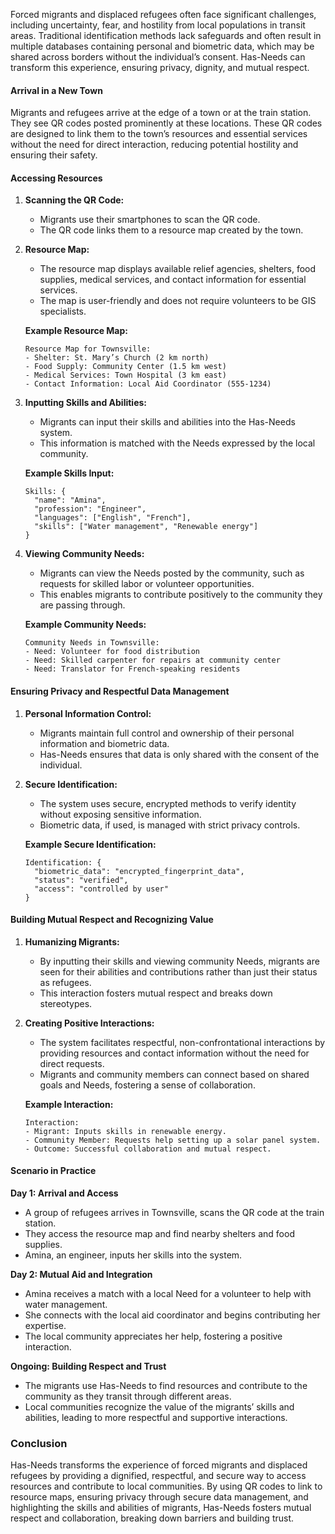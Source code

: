 Forced migrants and displaced refugees often face significant challenges, including uncertainty, fear, and hostility from local populations in transit areas. Traditional identification methods lack safeguards and often result in multiple databases containing personal and biometric data, which may be shared across borders without the individual’s consent. Has-Needs can transform this experience, ensuring privacy, dignity, and mutual respect.

#### **Arrival in a New Town**

Migrants and refugees arrive at the edge of a town or at the train station. They see QR codes posted prominently at these locations. These QR codes are designed to link them to the town’s resources and essential services without the need for direct interaction, reducing potential hostility and ensuring their safety.

#### **Accessing Resources**

1. **Scanning the QR Code:**
   - Migrants use their smartphones to scan the QR code.
   - The QR code links them to a resource map created by the town.

2. **Resource Map:**
   - The resource map displays available relief agencies, shelters, food supplies, medical services, and contact information for essential services.
   - The map is user-friendly and does not require volunteers to be GIS specialists.

   **Example Resource Map:**
   ```plaintext
   Resource Map for Townsville:
   - Shelter: St. Mary’s Church (2 km north)
   - Food Supply: Community Center (1.5 km west)
   - Medical Services: Town Hospital (3 km east)
   - Contact Information: Local Aid Coordinator (555-1234)
   ```

3. **Inputting Skills and Abilities:**
   - Migrants can input their skills and abilities into the Has-Needs system.
   - This information is matched with the Needs expressed by the local community.

   **Example Skills Input:**
   ```plaintext
   Skills: {
     "name": "Amina",
     "profession": "Engineer",
     "languages": ["English", "French"],
     "skills": ["Water management", "Renewable energy"]
   }
   ```

4. **Viewing Community Needs:**
   - Migrants can view the Needs posted by the community, such as requests for skilled labor or volunteer opportunities.
   - This enables migrants to contribute positively to the community they are passing through.

   **Example Community Needs:**
   ```plaintext
   Community Needs in Townsville:
   - Need: Volunteer for food distribution
   - Need: Skilled carpenter for repairs at community center
   - Need: Translator for French-speaking residents
   ```

#### **Ensuring Privacy and Respectful Data Management**

1. **Personal Information Control:**
   - Migrants maintain full control and ownership of their personal information and biometric data.
   - Has-Needs ensures that data is only shared with the consent of the individual.

2. **Secure Identification:**
   - The system uses secure, encrypted methods to verify identity without exposing sensitive information.
   - Biometric data, if used, is managed with strict privacy controls.

   **Example Secure Identification:**
   ```plaintext
   Identification: {
     "biometric_data": "encrypted_fingerprint_data",
     "status": "verified",
     "access": "controlled by user"
   }
   ```

#### **Building Mutual Respect and Recognizing Value**

1. **Humanizing Migrants:**
   - By inputting their skills and viewing community Needs, migrants are seen for their abilities and contributions rather than just their status as refugees.
   - This interaction fosters mutual respect and breaks down stereotypes.

2. **Creating Positive Interactions:**
   - The system facilitates respectful, non-confrontational interactions by providing resources and contact information without the need for direct requests.
   - Migrants and community members can connect based on shared goals and Needs, fostering a sense of collaboration.

   **Example Interaction:**
   ```plaintext
   Interaction:
   - Migrant: Inputs skills in renewable energy.
   - Community Member: Requests help setting up a solar panel system.
   - Outcome: Successful collaboration and mutual respect.
   ```

#### **Scenario in Practice**

**Day 1: Arrival and Access**
- A group of refugees arrives in Townsville, scans the QR code at the train station.
- They access the resource map and find nearby shelters and food supplies.
- Amina, an engineer, inputs her skills into the system.

**Day 2: Mutual Aid and Integration**
- Amina receives a match with a local Need for a volunteer to help with water management.
- She connects with the local aid coordinator and begins contributing her expertise.
- The local community appreciates her help, fostering a positive interaction.

**Ongoing: Building Respect and Trust**
- The migrants use Has-Needs to find resources and contribute to the community as they transit through different areas.
- Local communities recognize the value of the migrants’ skills and abilities, leading to more respectful and supportive interactions.

### Conclusion

Has-Needs transforms the experience of forced migrants and displaced refugees by providing a dignified, respectful, and secure way to access resources and contribute to local communities. By using QR codes to link to resource maps, ensuring privacy through secure data management, and highlighting the skills and abilities of migrants, Has-Needs fosters mutual respect and collaboration, breaking down barriers and building trust.
